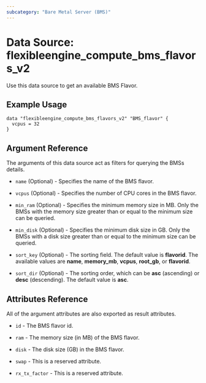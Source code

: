 ```yaml
---
subcategory: "Bare Metal Server (BMS)"
---
```


# Data Source: flexibleengine_compute_bms_flavors_v2

Use this data source to get an available BMS Flavor.

## Example Usage

```hcl
data "flexibleengine_compute_bms_flavors_v2" "BMS_flavor" {
  vcpus = 32
}
```

## Argument Reference

The arguments of this data source act as filters for querying the BMSs details.

* `name` (Optional) - Specifies the name of the BMS flavor.

* `vcpus` (Optional) - Specifies the number of CPU cores in the BMS flavor.

* `min_ram` (Optional) - Specifies the minimum memory size in MB. Only the BMSs with the memory size
  greater than or equal to the minimum size can be queried.

* `min_disk` (Optional) - Specifies the minimum disk size in GB. Only the BMSs with a disk size
  greater than or equal to the minimum size can be queried.

* `sort_key` (Optional) - The sorting field. The default value is **flavorid**.
  The available values are **name**, **memory_mb**, **vcpus**, **root_gb**, or **flavorid**.

* `sort_dir` (Optional) - The sorting order, which can be **asc** (ascending) or **desc** (descending).
  The default value is **asc**.

## Attributes Reference

All of the argument attributes are also exported as result attributes.

* `id` - The BMS flavor id.

* `ram` - The memory size (in MB) of the BMS flavor.

* `disk` - The disk size (GB) in the BMS flavor.

* `swap` -  This is a reserved attribute.

* `rx_tx_factor` - This is a reserved attribute.
